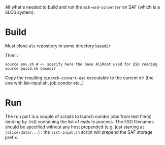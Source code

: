All what's needed to build and run the `mch-esd-converter` on SAF (which is a SLC6 system).

# Build

Must clone `alo` repository in some directory `basedir`

Then : 

```
source env.sh # <- specify here the base AliRoot used for ESD reading
source build.sh basedir
```

Copy the resulting `bin/mch-convert-esd` executable to the current dir (the one with list-input.sh, job.condor etc..)

# Run

The run part is a couple of scripts to launch condor jobs from text file(s) (ending by .list) containing the list of esds to process. 
The ESD filenames should be specified without any host prepended (e.g. just starting at `/alice/data/...`) : the `list-input.sh` script will
 prepend the SAF storage prefix.



